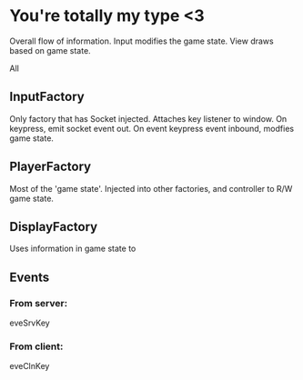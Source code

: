 # You're totally my type <3

Overall flow of information.
Input modifies the game state. View draws based on game state.

All

## InputFactory
Only factory that has Socket injected.
Attaches key listener to window.  On keypress, emit socket event out.
On event keypress event inbound, modfies game state.

## PlayerFactory
Most of the 'game state'.
Injected into other factories, and controller to R/W game state.

## DisplayFactory
Uses information in game state to

## Events
### From server:
eveSrvKey
### From client:
eveClnKey
